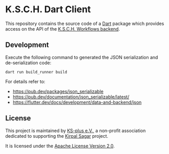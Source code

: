 # K.S.C.H. Dart Client

This repository contains the source code of a [Dart](https://dart.dev/) package which provides access on the API of the [K.S.C.H. Workflows backend](https://github.com/ksch-workflows/backend).

## Development

Execute the following command to generated the JSON serialization and de-serialization code:

```
dart run build_runner build
```

For details refer to:

- https://pub.dev/packages/json_serializable
- https://pub.dev/documentation/json_serializable/latest/
- https://flutter.dev/docs/development/data-and-backend/json

## License

This project is maintained by [KS-plus e.V.](https://ks-plus.org/en/welcome/),
a non-profit association dedicated to supporting the [Kirpal Sagar](https://kirpal-sagar.org/en/welcome/) project.

It is licensed under the [Apache License Version 2.0](https://github.com/ksch-workflows/ksch-workflows/blob/master/LICENSE).

